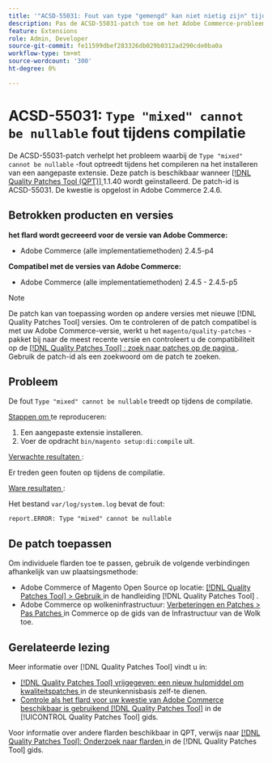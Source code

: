 ```yaml
---
title: '"ACSD-55031: Fout van type "gemengd" kan niet nietig zijn" tijdens compilatie.'
description: Pas de ACSD-55031-patch toe om het Adobe Commerce-probleem op te lossen, waarbij de fout *Type "gemengd" niet kan worden geannuleerd* tijdens het compileren na het installeren van een aangepaste extensie.
feature: Extensions
role: Admin, Developer
source-git-commit: fe11599dbef283326db029b0312ad290cde0ba0a
workflow-type: tm+mt
source-wordcount: '300'
ht-degree: 0%

---
```


# ACSD-55031: `Type "mixed" cannot be nullable` fout tijdens compilatie

De ACSD-55031-patch verhelpt het probleem waarbij de `Type "mixed" cannot be nullable` -fout optreedt tijdens het compileren na het installeren van een aangepaste extensie. Deze patch is beschikbaar wanneer [[!DNL Quality Patches Tool (QPT)] ](https://experienceleague.adobe.com/nl/docs/commerce-knowledge-base/kb/announcements/commerce-announcements/magento-quality-patches-released-new-tool-to-self-serve-quality-patches) 1.1.40 wordt geïnstalleerd. De patch-id is ACSD-55031. De kwestie is opgelost in Adobe Commerce 2.4.6.

## Betrokken producten en versies

**het flard wordt gecreeerd voor de versie van Adobe Commerce:**

* Adobe Commerce (alle implementatiemethoden) 2.4.5-p4

**Compatibel met de versies van Adobe Commerce:**

* Adobe Commerce (alle implementatiemethoden) 2.4.5 - 2.4.5-p5

>[!NOTE]
>
>De patch kan van toepassing worden op andere versies met nieuwe [!DNL Quality Patches Tool] versies. Om te controleren of de patch compatibel is met uw Adobe Commerce-versie, werkt u het `magento/quality-patches` -pakket bij naar de meest recente versie en controleert u de compatibiliteit op de [[!DNL Quality Patches Tool] : zoek naar patches op de pagina ](https://experienceleague.adobe.com/tools/commerce-quality-patches/index.html?lang=nl-NL) . Gebruik de patch-id als een zoekwoord om de patch te zoeken.

## Probleem

De fout `Type "mixed" cannot be nullable` treedt op tijdens de compilatie.

<u> Stappen om </u> te reproduceren:

1. Een aangepaste extensie installeren.
1. Voer de opdracht `bin/magento setup:di:compile` uit.

<u> Verwachte resultaten </u>:

Er treden geen fouten op tijdens de compilatie.

<u> Ware resultaten </u>:

Het bestand `var/log/system.log` bevat de fout:

```
report.ERROR: Type "mixed" cannot be nullable
```

## De patch toepassen

Om individuele flarden toe te passen, gebruik de volgende verbindingen afhankelijk van uw plaatsingsmethode:

* Adobe Commerce of Magento Open Source op locatie: [[!DNL Quality Patches Tool]  > Gebruik ](/help/tools/quality-patches-tool/usage.md) in de handleiding [!DNL Quality Patches Tool] .
* Adobe Commerce op wolkeninfrastructuur: [ Verbeteringen en Patches > Pas Patches ](https://experienceleague.adobe.com/docs/commerce-cloud-service/user-guide/develop/upgrade/apply-patches.html?lang=nl-NL) in Commerce op de gids van de Infrastructuur van de Wolk toe.

## Gerelateerde lezing

Meer informatie over [!DNL Quality Patches Tool] vindt u in:

* [[!DNL Quality Patches Tool]  vrijgegeven: een nieuw hulpmiddel om kwaliteitspatches ](https://experienceleague.adobe.com/nl/docs/commerce-knowledge-base/kb/announcements/commerce-announcements/magento-quality-patches-released-new-tool-to-self-serve-quality-patches) in de steunkennisbasis zelf-te dienen.
* [ Controle als het flard voor uw kwestie van Adobe Commerce beschikbaar is gebruikend  [!DNL Quality Patches Tool]](/help/tools/quality-patches-tool/patches-available-in-qpt/check-patch-for-magento-issue-with-magento-quality-patches.md) in de [!UICONTROL Quality Patches Tool] gids.


Voor informatie over andere flarden beschikbaar in QPT, verwijs naar [[!DNL Quality Patches Tool]: Onderzoek naar flarden ](https://experienceleague.adobe.com/tools/commerce-quality-patches/index.html?lang=nl-NL) in de [!DNL Quality Patches Tool] gids.
